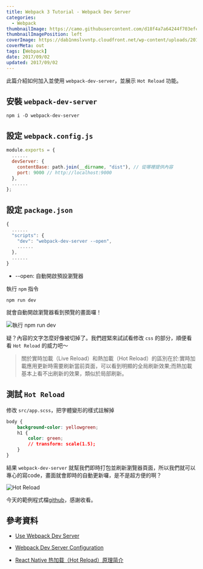 ```yaml
---
title: Webpack 3 Tutorial - Webpack Dev Server
categories:
  - Webpack
thumbnailImage: https://camo.githubusercontent.com/d18f4a7a64244f703efcb322bf298dcb4ca38856/68747470733a2f2f7765627061636b2e6a732e6f72672f6173736574732f69636f6e2d7371756172652d6269672e737667
thumbnailImagePosition: left
coverImage: https://dab1nmslvvntp.cloudfront.net/wp-content/uploads/2017/01/1484692838webpack-dependency-tree.png
coverMeta: out
tags: [Webpack]
date: 2017/09/02
updated: 2017/09/02
---
```


此篇介紹如何加入並使用 `webpack-dev-server`，並展示 `Hot Reload` 功能。
<!--more-->

## 安裝 `webpack-dev-server`

```npm
npm i -D webpack-dev-server
```

## 設定 `webpack.config.js`

```js
module.exports = {
  ......
  devServer: {
    contentBase: path.join(__dirname, "dist"), // 從哪裡提供內容
    port: 9000 // http://localhost:9000
  },
  ......
};
```

## 設定 `package.json`

```js
{
  ......
  "scripts": {
    "dev": "webpack-dev-server --open",
    ......
  },
  ......
}
```

* --open: 自動開啟預設瀏覽器

執行 `npm` 指令
```npm
npm run dev
```

就會自動開啟瀏覽器看到預覽的畫面囉！

![執行 npm run dev](https://lh3.googleusercontent.com/HnOhEhOGSinuEBswiyrJIX8iZ1Czq0EWpKZTRk-BE3mIM50Jri0t-zxbikMgvR4QBDbdM2fNjOeDhhz_4r4VPKxg2XiWMvgI3SBXgmd-d3N_d614PmJT0sKQ5ceBzkbzIlDNgI7GnWwqyTu-H6ZS_4X1Uuz-waQu8e5P2RC29snSMCqLNX5u8GGBJ2JVfS7kTMTfdkAfDnqa09uGuBocmq3Map-Fw8BdArobD_UBU_2cXFb3jMUzPWh0Ze_WUe3PZTcP_8srjAbxV3qu1S_O6GWH5BXT3-tOD9khFUhfcEUo5POBzep225XQr7_kfPeXGDC0dKftE821ZMkerSh994xOMi8pFkkX9BZBnO1zLZQOyJcVjIavFFSGbIBlFO-PQkYT4dA5pOuj9_PVAmmO3UXsbZEcozoqiNuI95lUdAsJ6zw_uJg7khL8iUUkXOo61jHqsOw7l9McIG5O5Vrwq-945YYTYlwSfGmdSzB7ruOMWC9_geJveziVfxV167JqBiONuAAFPgTF9D-1BF3_efshXRPOs35A9HG4GcllYarb-uRbCBF1GMNlQ8I-xPala9qsomjEqcbk5iLAiQ9ZAVYx57B32XqooBBUUX16EucFLvatq2XoZn-7hxep2ucS6DOsjJBMSa5Ys3wq_ioGy5B0pWxPL9Jt=w1024-h681-no "dist/index.html")

疑？內容的文字怎麼好像被切掉了。我們趕緊來試試看修改 `css` 的部分，順便看看  `Hot Reload` 的威力吧～

> 關於實時加載（Live Reload）和熱加載（Hot Reload）的區別在於:實時加載應用更新時需要刷新當前頁面，可以看到明顯的全局刷新效果;而熱加載基本上看不出刷新的效果，類似於局部刷新。

## 測試 `Hot Reload`

修改 `src/app.scss`，把字體變形的樣式註解掉

```css
body {
    background-color: yellowgreen;
    h1 {
        color: green;
        // transform: scale(1.5);
    }
}
```

結果 `webpack-dev-server` 就幫我們即時打包並刷新瀏覽器頁面，所以我們就可以專心的寫code，畫面就會即時的自動更新囉，是不是超方便的啊？

![Hot Reload](https://lh3.googleusercontent.com/dd1uIE9abHa17DxC19VyS2ejCk-ZLVe5y3PCnUu2HubhUCPvkwyjcUBPm70yP-eqtpsS6n7vJyeH4MjVviE4mCXJ6lwUVDeUUJ6w4pTKBQEWwtLEqa8Seojv2FPPHs70DJxZsZF9_8g2sURtQdUxFBG7H1zy6yd-fLbPB4LUi6Gw2Un9HZ0yrLx6s-8wgp8539AOi8gtlNJDZaoEpRkeEMbmTX4LWe67rKKCVGHFplKxl_u_zYWIVQU94yS1nwgSGgcNK5ZX2sVFUZ2bXc04D2GcC3JREt9WlmvdjGe4Fgs7-ohZgDyi2MJTw16HEhvEa3Yl-n0osdmvF_2cRv8oDbOPqwNL9TFgEdkmv3o9omQhmMg7rBT4_LkRC9vm0i8L-Cisr9eu7Js69IQUUqCkiMz1ZQWw_YIEVk20NbaIKZQRJZAAOnq1_h0N7vR5vnOMgaTWJ5KaucE1sieklCmkci0lLjIutitLXhtGNWYm0R0BKPlgiu8dAPlbfnNB95ReX4QI7bsMHm6tuPSVLkPpWddqMcChszAV6x_9KSieqz8CGlaOhuoAb2yRgR8ZW3oP9PfNT4rPBSx3eiuNalPFBX4xyBNGvMqfUJjioJRTc7F9pGsI-qBeJocby_CFAjY-OnKze75-NRfprp-iZL7dbE3X6o-FelJX=w1024-h681-no "dist/index.html")

今天的範例程式檔[github](https://github.com/Annilla/webpack_practice/tree/v1.3.0)，感謝收看。

## 參考資料

* [Use Webpack Dev Server](https://webpack.js.org/guides/development/#using-webpack-dev-server)

* [Webpack Dev Server Configuration](https://webpack.js.org/configuration/dev-server/)

* [React Native 热加载（Hot Reload）原理简介](http://www.jianshu.com/p/1fa6e9c0799f)